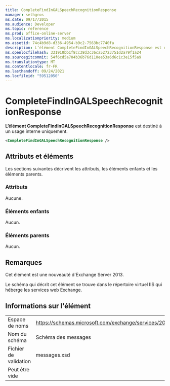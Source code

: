 ```yaml
---
title: CompleteFindInGALSpeechRecognitionResponse
manager: sethgros
ms.date: 09/17/2015
ms.audience: Developer
ms.topic: reference
ms.prod: office-online-server
ms.localizationpriority: medium
ms.assetid: 74c4b9d8-d336-4954-b9c2-7563bc7740fa
description: L’élément CompleteFindInGALSpeechRecognitionResponse est destiné à un usage interne uniquement.
ms.openlocfilehash: 331910bb1f8cc38d3c36ca52723751d2a79f1a24
ms.sourcegitcommit: 54f6cd5a704b36b76d110ee53a6d6c1c3e15f5a9
ms.translationtype: MT
ms.contentlocale: fr-FR
ms.lasthandoff: 09/24/2021
ms.locfileid: "59512050"
---
```

# <a name="completefindingalspeechrecognitionresponse"></a>CompleteFindInGALSpeechRecognitionResponse

**L’élément CompleteFindInGALSpeechRecognitionResponse** est destiné à un usage interne uniquement. 
  
```XML
<CompleteFindInGALSpeechRecognitionResponse />
```

## <a name="attributes-and-elements"></a>Attributs et éléments

Les sections suivantes décrivent les attributs, les éléments enfants et les éléments parents.
  
### <a name="attributes"></a>Attributs

Aucune.
  
### <a name="child-elements"></a>Éléments enfants

Aucun.
  
### <a name="parent-elements"></a>Éléments parents

Aucun.
  
## <a name="remarks"></a>Remarques

Cet élément est une nouveauté d'Exchange Server 2013.
  
Le schéma qui décrit cet élément se trouve dans le répertoire virtuel IIS qui héberge les services web Exchange.
  
## <a name="element-information"></a>Informations sur l'élément

|||
|:-----|:-----|
|Espace de noms  <br/> |https://schemas.microsoft.com/exchange/services/2006/messages  <br/> |
|Nom du schéma  <br/> |Schéma des messages  <br/> |
|Fichier de validation  <br/> |messages.xsd  <br/> |
|Peut être vide  <br/> ||
   

